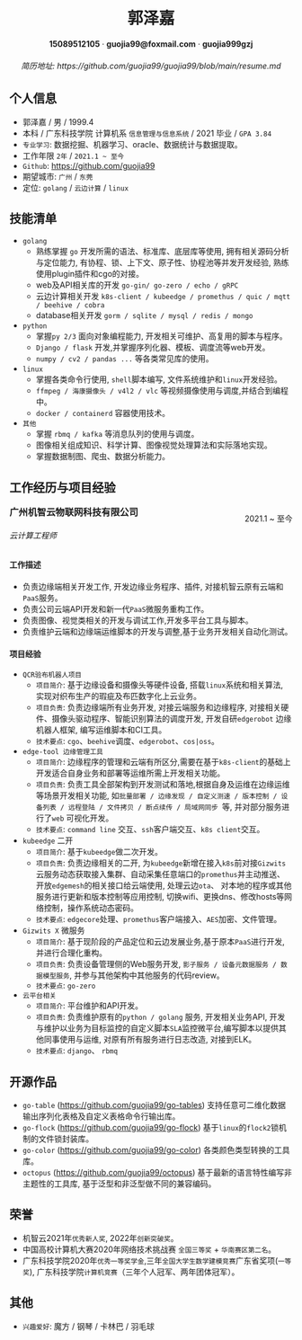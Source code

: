 <center><h1>郭泽嘉</h1></center>

<center> <b>15089512105</b> · <b>guojia99@foxmail.com</b> · <b>guojia999gzj</b> </center>

<center><h6>简历地址: <a>https://github.com/guojia99/guojia99/blob/main/resume.md</a></h6></center>

## 个人信息

- 郭泽嘉 / 男 / 1999.4
- 本科 / 广东科技学院 计算机系 `信息管理与信息系统` / 2021 毕业 / `GPA 3.84`
- `专业学习`: 数据挖掘、机器学习、oracle、数据统计与数据提取。
- 工作年限 `2年` / `2021.1 ~ 至今`
- `Github`:  https://github.com/guojia99
- 期望城市:   `广州` / `东莞`
- 定位: `golang`  / `云边计算` / `linux`

## 技能清单

- `golang`
  - 熟练掌握 `go` 开发所需的语法、标准库、底层库等使用, 拥有相关源码分析与定位能力, 有协程、锁、上下文、原子性、协程池等并发开发经验, 熟练使用plugin插件和cgo的对接。
  - web及API相关库的开发 `go-gin/ go-zero / echo / gRPC`
  - 云边计算相关开发   `k8s-client / kubeedge / promethus / quic / mqtt / beehive / cobra`
  - database相关开发  `gorm / sqlite / mysql / redis / mongo`
- `python`
  - 掌握`py 2/3` 面向对象编程能力, 开发相关可维护、高复用的脚本与程序。
  - `Django / flask` 开发,并掌握序列化器、模板、调度流等web开发。
  - `numpy / cv2 / pandas ...` 等各类常见库的使用。
- `linux`
  - 掌握各类命令行使用, `shell`脚本编写, 文件系统维护和`linux`开发经验。
  - `ffmpeg / 海康摄像头 / v4l2 / vlc` 等视频摄像使用与调度,并结合到编程中。
  - `docker / containerd` 容器使用技术。
- `其他 `
  - 掌握 `rbmq / kafka` 等消息队列的使用与调度。
  - 图像相关组成知识、科学计算、图像视觉处理算法和实际落地实现。
  - 掌握数据制图、爬虫、数据分析能力。

## 工作经历与项目经验

<h3 style="display:inline">广州机智云物联网科技有限公司</h3><p style="float:right;display:inline-block"> 2021.1 ~ 至今</p>

###### 云计算工程师

#### 工作描述

- 负责边缘端相关开发工作, 开发边缘业务程序、插件, 对接机智云原有云端和`PaaS`服务。
- 负责公司云端API开发和新一代`PaaS`微服务重构工作。
- 负责图像、视觉类相关的开发与调试工作,开发多平台工具与脚本。
- 负责维护云端和边缘端运维脚本的开发与调整,基于业务开发相关自动化测试。

#### 项目经验

- `QCR验布机器人项目`
  - `项目简介`: 基于边缘设备和摄像头等硬件设备, 搭载`linux`系统和相关算法, 实现对织布生产的瑕疵及布匹数字化上云业务。
  - `项目负责`: 负责边缘端所有业务开发, 对接云端服务和边缘程序, 对接相关硬件、摄像头驱动程序、智能识别算法的调度开发, 开发自研`edgerobot` 边缘机器人框架, 编写运维脚本和CI工具。
  - `技术要点`: `cgo`、`beehive`调度、`edgerobot`、`cos|oss`。
- `edge-tool 边缘管理工具`
  - `项目简介`: 边缘程序的管理和云端有所区分,需要在基于`k8s-client`的基础上开发适合自身业务和部署等运维所需上开发相关功能。
  - `项目负责`: 负责工具全部架构到开发测试和落地,根据自身及运维在边缘运维等场景开发相关功能, 如`批量部署 / 边缘发现 / 自定义测速 / 版本控制 / 设备列表 / 远程登陆 / 文件拷贝 / 断点续传 / 局域网同步 `等, 并对部分服务进行了`web` 可视化开发。
  - `技术要点`: `command line` 交互、`ssh`客户端交互、`k8s client`交互。
- `kubeedge` 二开
  - `项目简介`: 基于`kubeedge`做二次开发。
  - `项目负责`: 负责边缘相关的二开, 为`kubeedge`新增在接入`k8s`前对接`Gizwits`云服务动态获取接入集群、自动采集任意端口的`promethus`并主动推送、开放`edgemesh`的相关接口给云端使用, 处理云边`ota`、 对本地的程序或其他服务进行更新和版本控制等应用控制, 切换wifi、更换dns、修改hosts等网络控制，操作系统动态密码。
  - `技术要点`: `edgecore`处理、`promethus`客户端接入、`AES`加密、文件管理。
- `Gizwits X` 微服务
  - `项目简介`: 基于现阶段的产品定位和云边发展业务,基于原本`PaaS`进行开发, 并进行合理化重构。
  - `项目负责`: 负责设备管理侧的Web服务开发, `影子服务 / 设备元数据服务 / 数据模型服务`, 并参与其他架构中其他服务的代码review。
  - `技术要点`: `go-zero`
- `云平台相关`
  - `项目简介`: 平台维护和API开发。
  - `项目负责`: 负责维护原有的`python / golang` 服务, 开发相关业务API, 开发与维护以业务为目标监控的自定义脚本`SLA`监控微平台,编写脚本以提供其他同事使用与运维, 对原有所有服务进行日志改造, 对接到ELK。
  - `技术要点`: `django`、 `rbmq`

## 开源作品

- `go-table` (https://github.com/guojia99/go-tables) 支持任意可二维化数据输出序列化表格及自定义表格命令行输出库。
- `go-flock` (https://github.com/guojia99/go-flock) 基于`linux`的`flock2`锁机制的文件锁封装库。
- `go-color` (https://github.com/guojia99/go-color) 各类颜色类型转换的工具库。
- `octopus` (https://github.com/guojia99/octopus) 基于最新的语言特性编写非主题性的工具库, 基于泛型和非泛型做不同的兼容编码。

## 荣誉

- 机智云2021年`优秀新人奖`, 2022年`创新突破奖`。
- 中国高校计算机大赛2020年网络技术挑战赛 `全国三等奖` + `华南赛区第二名`。
- 广东科技学院2020年`优秀一等奖学金`,三年`全国大学生数学建模竞赛`广东省奖项(`一等奖`),  广东科技学院`计算机竞赛`（三年个人冠军、两年团体冠军）。

## 其他

- `兴趣爱好`: 魔方 /  钢琴 / 卡林巴 / 羽毛球
